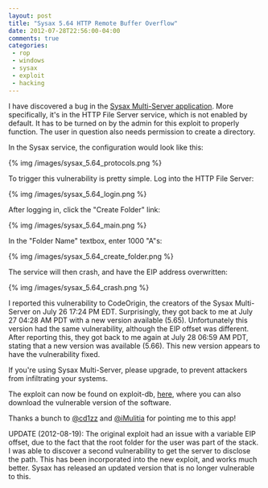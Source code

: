 ```yaml
---
layout: post
title: "Sysax 5.64 HTTP Remote Buffer Overflow"
date: 2012-07-28T22:56:00-04:00
comments: true
categories:
 - rop
 - windows
 - sysax
 - exploit
 - hacking
---
```


I have discovered a bug in the [Sysax Multi-Server application](http://sysax.com/server/index.htm). More specifically, it's in the HTTP File Server service, which is not enabled by default. It has to be turned on by the admin for this exploit to properly function. The user in question also needs permission to create a directory. 

<!-- more -->

In the Sysax service, the configuration would look like this:

{% img /images/sysax_5.64_protocols.png %}

To trigger this vulnerability is pretty simple. Log into the HTTP File Server:

{% img /images/sysax_5.64_login.png %}

After logging in, click the "Create Folder" link:

{% img /images/sysax_5.64_main.png %}

In the "Folder Name" textbox, enter 1000 "A"s:

{% img /images/sysax_5.64_create_folder.png %}

The service will then crash, and have the EIP address overwritten:

{% img /images/sysax_5.64_crash.png %}

I reported this vulnerability to CodeOrigin, the creators of the Sysax Multi-Server on July 26 17:24 PM EDT. Surprisingly, they got back to me at July 27 04:28 AM PDT with a new version available (5.65).  Unfortunately this version had the same vulnerability, although the EIP offset was different. After reporting this, they got back to me again at July 28 06:59 AM PDT, stating that a new version was available (5.66). This new version appears to have the vulnerability fixed.

If you're using Sysax Multi-Server, please upgrade, to prevent attackers from infiltrating your systems.

The exploit can now be found on exploit-db, [here](http://www.exploit-db.com/exploits/20676), where you can also download the vulnerable version of the software.

Thanks a bunch to [@cd1zz](https://twitter.com/cd1zz) and [@iMulitia](https://twitter.com/iMulitia) for pointing me to this app!


UPDATE (2012-08-19): The original exploit had an issue with a variable EIP offset, due to the fact that the root folder for the user was part of the stack.  I was able to discover a second vulnerability to get the server to disclose the path.  This has been incorporated into the new exploit, and works much better.  Sysax has released an updated version that is no longer vulnerable to this.